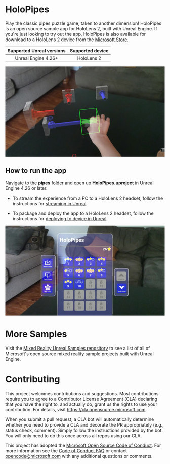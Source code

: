 # HoloPipes

Play the classic pipes puzzle game, taken to another dimension! HoloPipes is an open source sample app for HoloLens 2, built with Unreal Engine. If you're just looking to try out the app, HoloPipes is also available for download to a HoloLens 2 device from the [Microsoft Store](https://www.microsoft.com/en-us/p/holopipes/9mszb3nnrxn9). 

Supported Unreal versions | Supported device
:-----------------: | :----------------:
Unreal Engine 4.26+ | HoloLens 2


![Placing a pipe in the puzzle](docs/PlacePipe.png)

## How to run the app

Navigate to the **pipes** folder and open up **HoloPipes.uproject** in Unreal Engine 4.26 or later. 

   * To stream the experience from a PC to a HoloLens 2 headset, follow the instructions for [streaming in Unreal](https://docs.microsoft.com/en-us/windows/mixed-reality/unreal-streaming).

   * To package and deploy the app to a HoloLens 2 headset, follow the instructions for [deploying to device in Unreal](https://docs.microsoft.com/en-us/windows/mixed-reality/unreal-deploying).

![Scrolling menu with unlimited levels](docs/Menu.png)

# More Samples

Visit the [Mixed Reality Unreal Samples repository](https://github.com/microsoft/MixedReality-Unreal-Samples) to see a list of all of Microsoft's open source mixed reality sample projects built with Unreal Engine.

# Contributing

This project welcomes contributions and suggestions.  Most contributions require you to agree to a
Contributor License Agreement (CLA) declaring that you have the right to, and actually do, grant us
the rights to use your contribution. For details, visit https://cla.opensource.microsoft.com.

When you submit a pull request, a CLA bot will automatically determine whether you need to provide
a CLA and decorate the PR appropriately (e.g., status check, comment). Simply follow the instructions
provided by the bot. You will only need to do this once across all repos using our CLA.

This project has adopted the [Microsoft Open Source Code of Conduct](https://opensource.microsoft.com/codeofconduct/).
For more information see the [Code of Conduct FAQ](https://opensource.microsoft.com/codeofconduct/faq/) or
contact [opencode@microsoft.com](mailto:opencode@microsoft.com) with any additional questions or comments.
